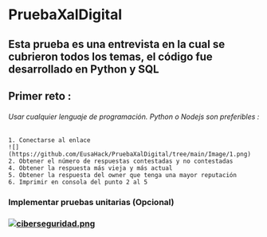 # PruebaXalDigital
## Esta prueba es una entrevista en la cual se cubrieron todos los temas, el código fue desarrollado en Python y SQL
## Primer reto : 
###### Usar cualquier lenguaje de programación. Python o Nodejs son preferibles :
```
1. Conectarse al enlace
![](https://github.com/EusaHack/PruebaXalDigital/tree/main/Image/1.png)
2. Obtener el número de respuestas contestadas y no contestadas 
4. Obtener la respuesta más vieja y más actual 
5. Obtener la respuesta del owner que tenga una mayor reputación 
6. Imprimir en consola del punto 2 al 5 
```
<h3>Implementar pruebas unitarias (Opcional)<h3>

[![ciberseguridad.png](https://i.postimg.cc/fTBxBStM/ciberseguridad.png)](https://postimg.cc/8jfJC5mY)
